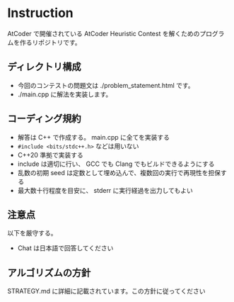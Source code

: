 # Instruction

AtCoder で開催されている AtCoder Heuristic Contest を解くためのプログラムを作るリポジトリです。

## ディレクトリ構成

- 今回のコンテストの問題文は ./problem_statement.html です。
- ./main.cpp に解法を実装します。

## コーディング規約

- 解答は C++ で作成する。 main.cpp に全てを実装する
- `#include <bits/stdc++.h>` などは用いない
- C++20 準拠で実装する
- include は適切に行い、 GCC でも Clang でもビルドできるようにする
- 乱数の初期 seed は定数として埋め込んで、複数回の実行で再現性を担保する
- 最大数十行程度を目安に、 stderr に実行経過を出力してもよい

## 注意点

以下を厳守する。

- Chat は日本語で回答してください

## アルゴリズムの方針

STRATEGY.md に詳細に記載されています。この方針に従ってください
